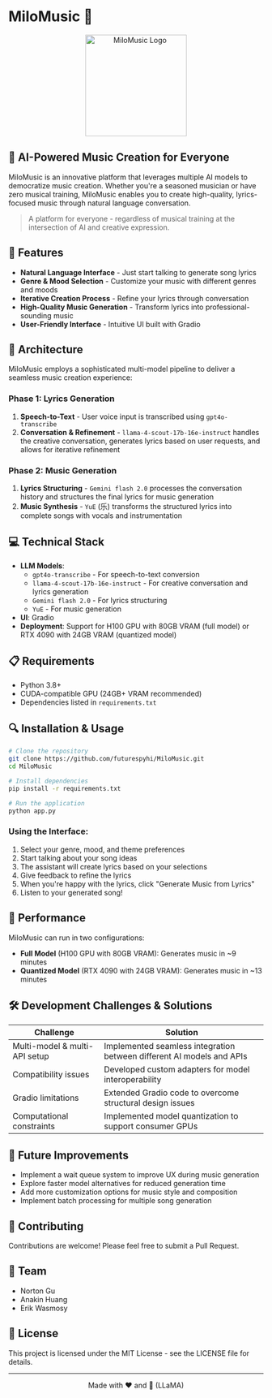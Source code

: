 # MiloMusic 🎵

<p align="center">
  <img src="assets/milomusic-logo.png" alt="MiloMusic Logo" width="200"/>
</p>

## 🦙 AI-Powered Music Creation for Everyone

MiloMusic is an innovative platform that leverages multiple AI models to democratize music creation. Whether you're a seasoned musician or have zero musical training, MiloMusic enables you to create high-quality, lyrics-focused music through natural language conversation.

> A platform for everyone - regardless of musical training at the intersection of AI and creative expression.

## 🚀 Features

- **Natural Language Interface** - Just start talking to generate song lyrics
- **Genre & Mood Selection** - Customize your music with different genres and moods
- **Iterative Creation Process** - Refine your lyrics through conversation
- **High-Quality Music Generation** - Transform lyrics into professional-sounding music
- **User-Friendly Interface** - Intuitive UI built with Gradio

## 🔧 Architecture

MiloMusic employs a sophisticated multi-model pipeline to deliver a seamless music creation experience:

### Phase 1: Lyrics Generation
1. **Speech-to-Text** - User voice input is transcribed using `gpt4o-transcribe`
2. **Conversation & Refinement** - `llama-4-scout-17b-16e-instruct` handles the creative conversation, generates lyrics based on user requests, and allows for iterative refinement

### Phase 2: Music Generation
1. **Lyrics Structuring** - `Gemini flash 2.0` processes the conversation history and structures the final lyrics for music generation
2. **Music Synthesis** - `YuE` (乐) transforms the structured lyrics into complete songs with vocals and instrumentation

## 💻 Technical Stack

- **LLM Models**:
  - `gpt4o-transcribe` - For speech-to-text conversion
  - `llama-4-scout-17b-16e-instruct` - For creative conversation and lyrics generation
  - `Gemini flash 2.0` - For lyrics structuring
  - `YuE` - For music generation
- **UI**: Gradio
- **Deployment**: Support for H100 GPU with 80GB VRAM (full model) or RTX 4090 with 24GB VRAM (quantized model)

## 📋 Requirements

- Python 3.8+
- CUDA-compatible GPU (24GB+ VRAM recommended)
- Dependencies listed in `requirements.txt`

## 🔍 Installation & Usage

```bash
# Clone the repository
git clone https://github.com/futurespyhi/MiloMusic.git
cd MiloMusic

# Install dependencies
pip install -r requirements.txt

# Run the application
python app.py
```

### Using the Interface:
1. Select your genre, mood, and theme preferences
2. Start talking about your song ideas
3. The assistant will create lyrics based on your selections
4. Give feedback to refine the lyrics
5. When you're happy with the lyrics, click "Generate Music from Lyrics"
6. Listen to your generated song!

## 🔬 Performance

MiloMusic can run in two configurations:

- **Full Model** (H100 GPU with 80GB VRAM): Generates music in ~9 minutes
- **Quantized Model** (RTX 4090 with 24GB VRAM): Generates music in ~13 minutes

## 🛠️ Development Challenges & Solutions

| Challenge | Solution |
|-----------|----------|
| Multi-model & multi-API setup | Implemented seamless integration between different AI models and APIs |
| Compatibility issues | Developed custom adapters for model interoperability |
| Gradio limitations | Extended Gradio code to overcome structural design issues |
| Computational constraints | Implemented model quantization to support consumer GPUs |

## 🔮 Future Improvements

- Implement a wait queue system to improve UX during music generation
- Explore faster model alternatives for reduced generation time
- Add more customization options for music style and composition
- Implement batch processing for multiple song generation

## 🤝 Contributing

Contributions are welcome! Please feel free to submit a Pull Request.

## 👥 Team

- Norton Gu
- Anakin Huang
- Erik Wasmosy

## 📝 License

This project is licensed under the MIT License - see the LICENSE file for details.

---

<p align="center">
  Made with ❤️ and 🦙 (LLaMA)
</p>
